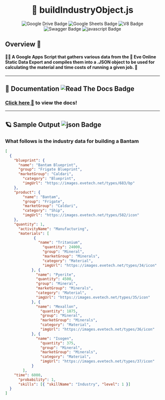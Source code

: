 <div align="center">

# 🎇 buildIndustryObject.js

![Google Drive Badge](https://img.shields.io/badge/%20-Google%20Drive-%20?style=for-the-badge&color=purple&label=%20&logo=googledrive&logoColor=white&logowidth=60) 
![Google Sheets Badge](https://img.shields.io/badge/%20-Google%20Sheets-%20?style=for-the-badge&color=purple&label=%20&logo=googlesheets&logoColor=white&logowidth=60) ![V8 Badge](https://img.shields.io/badge/%20-V8-%20?style=for-the-badge&color=purple&label=%20&logo=v8&logoColor=white&logowidth=60) 
![Swagger Badge](https://img.shields.io/badge/%20-Swagger-%20?style=for-the-badge&color=purple&label=%20&logo=swagger&logoColor=white&logowidth=60) 
![javascript Badge](https://img.shields.io/badge/%20-javascript-%20?style=for-the-badge&color=purple&label=%20&logo=javascript&logoColor=white&logowidth=60) 

</div>

## Overview 👀

#### 👨‍🚀 A Google Apps Script that gathers various data from the 🌌 Eve Online Static Data Export and compiles them into a .JSON object to be used for calculating the material and time costs of running a given job. 🚀

---

## 📄 Documentation ![Read The Docs Badge](https://img.shields.io/badge/%20-Read%20The%20Docs-%20?style=for-the-badge&color=purple&label=%20&logo=readthedocs&logoColor=white&logowidth=60)

### [Click here 🔗](https://phobiacide.github.io/buildIndustryObject/) to view the docs!

---

## 🪐 Sample Output ![json Badge](https://img.shields.io/badge/%20-json-%20?style=for-the-badge&color=purple&label=%20&logo=json&logoColor=white&logowidth=60)

### What follows is the industry data for building a Bantam

```json
[
  {
    "blueprint": {
      "name": "Bantam Blueprint",
  	  "group": "Frigate Blueprint",
  	  "marketGroup": "Caldari",
	    "category": "Blueprint",
	    "imgUrl": "https://images.evetech.net/types/683/bp"
    },
    "product": {
	    "name": "Bantam",
	    "group": "Frigate",
	    "marketGroup": "Caldari",
	    "category": "Ship",
	    "imgUrl": "https://images.evetech.net/types/582/icon"
    },
    "quantity": 1,
	  "activityName": "Manufacturing",
	  "materials": [
			 {
			   "name": "Tritanium",
			 	 "quantity": 24000,
			 	 "group": "Mineral",
			 	 "marketGroup": "Minerals",
			 	 "category": "Material",
			 	 "imgUrl": "https://images.evetech.net/types/34/icon"
			}, {
			  "name": "Pyerite",
			  "quantity": 4500,
			  "group": "Mineral",
			  "marketGroup": "Minerals",
			  "category": "Material",
			  "imgUrl": "https://images.evetech.net/types/35/icon"
			}, {
			  "name": "Mexallon",
			 	"quantity": 1875,
			 	"group": "Mineral",
			 	"marketGroup": "Minerals",
			 	"category": "Material",
			 	"imgUrl": "https://images.evetech.net/types/36/icon"
			}, {
			  "name": "Isogen",
				"quantity": 375,
				"group": "Mineral",
				"marketGroup": "Minerals",
				"category": "Material",
				"imgUrl": "https://images.evetech.net/types/37/icon"
			}
		],
    "time": 6000,
	  "probability": 1,
	  "skills": [{ "skillName": "Industry", "level": 1 }]
  }
]
```
